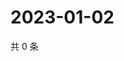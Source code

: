 # 2023-01-02

共 0 条

<!-- BEGIN WEIBO -->
<!-- 最后更新时间 Mon Jan 02 2023 18:15:00 GMT+0800 (China Standard Time) -->

<!-- END WEIBO -->
